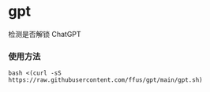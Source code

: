 # gpt
检测是否解锁 ChatGPT

### 使用方法
```
bash <(curl -sS https://raw.githubusercontent.com/ffus/gpt/main/gpt.sh)
```
